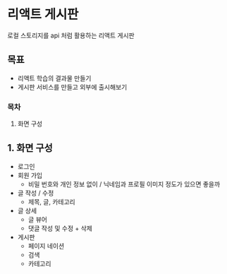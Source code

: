 # 리액트 게시판
로컬 스토리지를 api 처럼 활용하는 리액트 게시판
## 목표
- 리액트 학습의 결과물 만들기
- 게시판 서비스를 만들고 외부에 출시해보기

### 목차
1. 화면 구성

## 1. 화면 구성
- 로그인
- 회원 가입
  - 비밀 번호와 개인 정보 없이 / 닉네임과 프로필 이미지 정도가 있으면 좋을까
- 글 작성 / 수정
  - 제목, 글, 카테고리
- 글 상세
  - 글 뷰어
  - 댓글 작성 및 수정 + 삭제
- 게시판
  - 페이지 네이션
  - 검색
  - 카테고리
